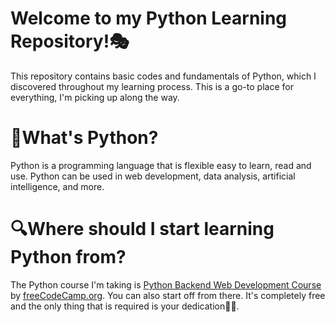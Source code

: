 # Welcome to my Python Learning Repository!🎭
This repository contains basic codes and fundamentals of Python, which I discovered throughout my learning process. This is a go-to place for everything, I'm picking up along the way.

# 🐍What's Python?
Python is a programming language that is flexible easy to learn, read and use. Python can be used in web development, data analysis, artificial intelligence, and more.

# 🔍Where should I start learning Python from?
The Python course I'm taking is [Python Backend Web Development Course](https://www.youtube.com/watch?v=jBzwzrDvZ18) by [freeCodeCamp.org](https://www.youtube.com/@freecodecamp). You can also start off from there. It's completely free and the only thing that is required is your dedication💪🏿.
